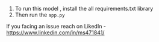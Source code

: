 1. To run this model , install the all requirements.txt library
2. Then run the `app.py`

If you facing an issue reach on LikedIn - https://www.linkedin.com/in/ms471841/